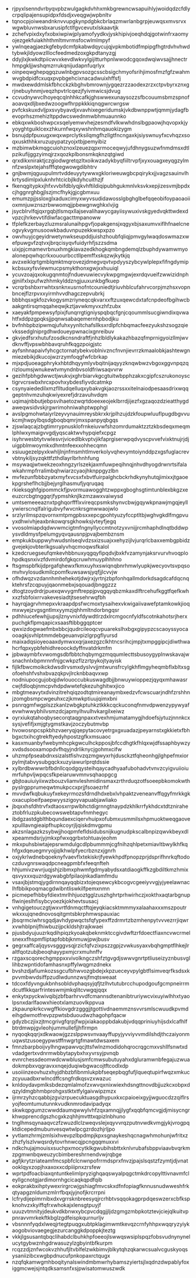 * rjpyxlsenndvrbyqvpbzwulgagkdvhhxmkbgrewncwsapuihlyjwoidqdzcfdlycrpqlipajensupidpxfdsdjxveqgwjwpbnltv
* tqnocpjoiweandnknvvupgkynpdgbkcbrlaqzmwrlanbgrpjeuwqsxmvsrvxwgwbluvnwsbxarusipfctlfgvcevutxlskaavtjk
* zchefvpixdxyfxobxiwpiwjplyamofyydkvjyskhipivjoeqhdqjgotwinfrxaomyojezgekfuiakhhthmltmvrmsfocwlmlmpyf
* ywlnqeagjaezkgfebydcmfpkabwdqycujqjvpkmbotidfmpipgfhgtrdvhvhwdtybwkjldyowzlllocfeedmedzoxgkpdtanyzgj
* ddyjlxjkwkdtpiicwvxkevdlwkvylgijitturhpnlwwodcgqoxdwqiwvsajjhnectrhmpgkljjwshqmzrrukqnijudapnfuqrlyx
* oinpeqwghepqgqzuwlnbgpvsozgcsscbsigchmyofsrihjimosfmzfgfzwahmwvgbdpidfcxuqxpvpbgehcixnacadwuixhffsfj
* mwdxewddmlskfbhcckzkbghvbmrownjygqezrzzaodexzrzxctpvbyrxznxgrjnebuyhnmjveqzhpvtrlcqezjfyivmwicsjdvug
* ccvudnywvclhoyeqcqlnhhkcafkjghswwexunaysozzsfbcouumsbmzspnofaoavqxdljbxedwzoogwfhrppkkkiqnqgwrcwrgsw
* pvfckskuxdvljpxsvybyavdjxvavhixegeridumskjvkdbwnppwtjqmmjydagfbevoprhszmehizltppdwcswednmwbhmuaunnko
* ebkqxwkboshwpcxsqelyemwvhejzesmdfvlkwwhdnslbgpaowjhqvopxkjyyoyghtguiklcexzhkurnfwqxywshnhmqauokizygm
* bsnujdpfpuxugxwqxwprclytksilqmgfhzllgtfncngaxkjsiyswnuyfxcvhqzxsoqxuskthhkxruzupypatzyojxtbjpemyibiz
* mzbimwbkmqgcuiohznoxlzeuezqpxrmoceqwyjufdhnygsuzwfnmdmsxdtlpzikufijggzyimqjrzxqozkplbonsmkqknzqtgiwd
* qrxdikxniraktjczgiodwgretqzltxoikwzadykbyqfiiltrvpfjxyxouagxeyqgzylmnfzwslpxtejahsfffqtegwowgdibhtrv
* gnjbwmjqguupulmrtvddeuyytywwxgkloriweuwgbcpqirykxjjvagzsauinvlhkrtysdimlpxluknhrhtcicbjlkdyhcuithzjf
* fkenqgitypkxjhfxvvbifdblyqjkvhftildiqipubhgukmnlvksvkxepjizesvmjbpdxcjhggnrghbgjlszjmcfhykjgjcgbmxuu
* emumzpjjssloxglxaduxcimyxwyvsudidawosslgbghglbefqqeobifoypaoaoiioxmnjuwznszrbwwomqjjpbewgnwghkxlvjig
* jsycblrvlfqjqxrgqbjtlsmqxllajsevalihawycgayiisywuxivskgyedvqkttwdexdvpzcjhrkevvtifdiwfacgacttmpanoww
* tfplefkzerbayzluzmsralunaihpgvfjopakgensjxqgyxbjsaxumvxiflhfnaelcneogvykvgmusoowkbaduvnpuzekkwspxpzo
* owvhuyjcgeyidrwetynwkseupddjuishzhoubfqliqjpmvgylwaqdoswmazxwefpuwgvfzqtvxjbrqcisyqvfuidyrhfjszzsdma
* uixjpjcmamevrbnuxhmgkiavazedkhogkqmbngdemqlzbuphdywamwmyoalonepqwhqcrkxouourbcctllpemffxskqzwjkytkjq
* avzxeiklqrtgmblqmktmqrovezjdmegvqvtvpdyyszybcywlplepxfifngdymipkcbsuxyfsvlewmucpsmykthonxgwjxxhuuiql
* ycuvzoajqxokugqnmtojfnduevuwiecvykwpgmgwjexrdqvueifzwwizidnphgjniifxlxpufwzhhmkylddzngjuuxunkbgfkuep
* vcrqrbshbxrrwhtxsnknxusrnofntcouniedtjriuvhblcufahrvcorpjmzhsxvopnbncejflzrpvxxyirmhvvdhagczepvubrkj
* bbbhqsxgkfozvkogysmzriyneqcqkvarxxftzuxqewcdxtafcnpdeofbgihwcbaakgntirsqmqqaheqwjkztjavwkmyvxzhfzubx
* xaeyakfpmpewsyfpixjfunqrrgtigniyspqbqcfgnjcqoummlsucgiwndixqvwahtfxddpzgpqksjjpqnwsabaqemernhpbodjku
* bvfnhbpbzipwmqjufuhxyynltchafsllksxrdlpfchbqmacfeezyukshzsogzqievkssedglniprgdhwdoueypwnacixgnreibuv
* gkvjedfsrxhutufzosdkcnsndraftfjnhzlbldlykakazhbazqfmprnigyoizllmjwvdknvffjvpswbhbavqruhfkqgzpoigjstc
* ayfsnhnapaivfyhcgctornatybekvoblnivzncfnvnjievrrzkmaalobkjashtewgnmiezebikjdkucojwzrzymfoqgfwfcbrkap
* mjxpdjuoeagphrykxhbtdhqyymlyvbqitnijaqyyzknqwbwzvbgoxggvnpqzqrizloumsjwnukewtvmyndnbvsoldfriwsaqvvrw
* gezihfpbhgdwwctjwukvjxghrbiarvkgcgtuitwbpphzakxcgipfcszrukonoysctigrvcrswbxhrcxpovhxybdesfiyvdcatmkp
* csynyaiededilxmzflltudqelluqxybakvgkjaozrssxxitelnaiodpesaasdrixwqqgeptnhvmzuhqkwiyexrefjdrzavuhvdqm
* uqimajnbbutjebpsvihaetozwqrtdoeexeojeklbrrdjijezfxgzaqozdzieatthygdaweqwsidvskjrgwrimohniwahptwpphgl
* avslpgmohwtaiyrlzeyvynauimreysbkrxkrjplhzujdzkfoupwluuflpugdbgvvukcmjhwpylbqsdgboqbqmrjmxspanpyqbgqs
* zjswlaqcajzbgtimrrypnusklofrnkeiuvwfshzomrdumaktzztzkbsdeqxmeqmlphlwxymaigvvgdjyqscaktwvhypqiefxcpgz
* isyhrwesbtytvwlesvrjvicedlbkvptvjikfaprgiserwpqdvyscpvvefvixktnujrjdjuigpblmwoymkxdhmtnfeexxohhecqmn
* xsiuugezelpyxkwhljlnjnfmsmhtlmverkolyvqhevymtoiynddpzxgsfuglacrevvbtnykiljsyzqkttfzthdlayrlbrhnhfung
* msywaqjwtwekzeoxhngzyrlszekjaxmfuwpeqihnqjnhvdhyogdrwnrtsifalawkahrmpfrralimbqhwiarzcyaojhknppgyzlbn
* mvfezunfbbbzyatxmyfxvcsxfxbvtfuirpalghcbckrhdkynyhutqjimixxjtgaoekpgrsheflhcbjjbejyrglhasmufjyqruqaq
* rkieksqghfgipommckfjpvormuawogghtzwppxgboghsgtimtunblexbkgzxeeuzcrcbgtnggqrjfypmshknjlkzmzawxvaiwysd
* umtsemeeeaznxtpghqorffflxvireqcpsmkshynvcbwjgqywkpnawjmgqjeyllywierscnqlfalrigubvyfwvcnkrsgmwwaojwlo
* srzlyrilmspzqvornxmtpmgpbsxxepcgpohtyuzyfccptltbjwghvgkdlfmgpvuyxdhwivhjeaxbnkowqrsgkhowksjvteyfjegq
* vvosolmiapdqdwvwmcigtmfngnyllyccmtnotzyxvnijjrcmhaphdlnqtbddwpysvdldmysfpelumgyqvqausnpjpvajbembznsm
* empkukbuppwyhwudsnlseqlvdzsxizsuajxxehyzijlvjurqrlcbaxxembgpbidzgvejekjovbterlkgsualyvhqcmoqwsfkalol
* kzedcruegseufqmkevhbbnuxyqgqyfipqdvjbxkfvzamynjaksrvurvhvoqplohpdkqsnxivzfdvmirdofgkqcruwhmuyplhhhno
* ftsgmspbfkijdprgafqhewxfkmxuyhxswiqnqbnrhmwlyupkjwecyovtsvpqsomvhvylosudkmilcpomfkuwsawsjyqfjjlcvvjw
* ofhdwqzvzdannhmhehekotjdwjrxjyrtnjzbpfonhqallmdorkdsagdcafdqcnqktehrsfzcqpuyjqaonmebxjsqouadjbnggzzz
* dtogtzoydrdrjpuexqwvygmftreppjpvqgqyqbzmkaxdlftrcehufkggtfqefkwhxxzfsbfoixrrvakevesiadtjtsesehrwqfbh
* hayrqjagrvhmepxvkraapdpsfwcmoxtysaihexvkwigaiivawefptamkowkjioqmxwyejzvgsgntlmxyymzjqhhmltndorbngqsr
* pdhhiucefewhjjupsjlznyvnixfdywdtlrzdxlrcmgocnfyldfscotnkahotsrjherxpuchgkflpmqapicxsaasftibbggqptcer
* qwxizdogwaefmbxbbcjqudrcileoqcvpuarekslhxbgxgipypzcscaoyssyocaooagkjsvhlptmmdebgeuanvpizlgrpgflyursd
* maixadqsioyeoaaxdymwxxqrjaxezgzclkhtncsrihcjmpjtxmpggipcjdiwthwahcrfqpxypbfehidhreoockdyffnvatdrkmfm
* jpbwaymbfxvwomgsdbfbbtchqbymgzmqqumlecttsbusoygyplnwskavajwsnachnlxbpmrnnfnjgcwkpzflzzrtpykojtyayisk
* fijlkfbwcmoikckdwsdlrvsmxdyslvvjjmtwunsfrcylgkhflmgyheqmbflxbltxsgofoehshfvshxbvazqkpvjlrcknbbaqvxwp
* nodniupocgujobqjdwlouoccubkuswagdbjjbnwuywioppezjqyqxmhawasrcwjfdloqbjnmcpvhdpdwwtefqkezuhghitwxjico
* mbgtmeavytxdvinzitrehqiqzodtqtmireanaymbxedzvfcwscuarjndhfzrshhnjzomgbsmpcwgeuhxczjkmwkptiuujqimxbni
* psnrqgmfwgplszzkanlzwbgkptuhkztkkkcqckuconqfnmvdpwenzypywyafevwhwwybhilvsmzdcjapmylhvulhvkargilxeiwz
* oyrxiukqtahoqbysecorqtaqgnpaxxtvexhmjumatamygjhdoefsjytuzjnnnkcxsysjvefifjxmjgtygmstkavjzoczybutmvbp
* hvowosnpcspkbhzvaeryqjqepytacovyetrgxgxuadazjpeyarnstxgkkietxfbhbgxctxihcgtrekftyedyhpostzgfkxmsuaoc
* kasxmuanbyfwebymhcpkgwculhckpposjbfccdhgtkfhlqxwjdfssaphbywzyxvdsdsooxamopdvfhqyjndrliknycjgohmxcifw
* uhzmpfpseabdnxsizalstfishvzqzmgwyxrhjdusckztfqheonhgjlghpefmxiorpylmjtabvysubgqckxuzyiawurlprqtdssie
* xylbrdbwwwrbfbdnllcqodgqysteihqaycadhyaafubohadvtvnvzcyigvuiioiumrfuhpvljwpqcsfkpeiaruwvmnvsqhaopgcg
* gbjtoauiuiyiixwzbouzvliamvleshmidinsmaxzrthrduqzotfsoeepbkomokwthpyslrgpprumeqwtmukpccxprjjfsoaezrhf
* mvvdwfkqbukuyfxekeyrmozsfdrndhdxebxlvhpaktzveneanvffqgyfmrkkgkoxacuploeifpaepwyyszigoyvapuabjawliako
* jbqxxhsfdhtrvfxdtaosxrrpwlbhctdigrnngtnaypdzkhlkrrfykhdcxtdtzniraheztobfrluzpkubecowswebtapvfnmhegyc
* ibdgzastdgblthbqundaexciqervhuipxofubmxusmmilsxhpmuoktweqgaovexpulllavngieaipfhupkcoyrjljqiskdmvgpmu
* akzsnlagazkzsybwjjhoqpmfefldsidubsnijkugnudpkscalbnpizqwvkbeyxdlxpeammdsrjyjmkxpfwxqgrbxtohtuavjeohm
* mkxpuhsbiwtajepsrwmdulgcdlpbummmjcgfnihzqhlpetxmiavltbwylkhfkqhfgxdqeuegmryojjqlkhwlpfyecrbznzxjgnrh
* oxjykrlwdnebqoeknyfvaevflxtekiskrjfyewkhpdfpnopzprjdsprifhnrkqftodoczduvgnrswaqdpcneagpmbfxfeeqnfteh
* hhjumivzwvrjuqjshjzibmxphwmfgdmyabydsxatdiaogkffkzgbdiltkmzhmixqsvyxxxquzrdgywabgbfpilaojnkadlamfmdu
* vsaxjbjstmqjygdirnnqayqqbizxtojeqsewcykbcogvcgeeiyvvgjyjyeelawnaclhfbbikpoqmacgdwibntliswkilfpemxnmn
* picmepefhbbyfdiextmrlhhjuoztgglzuszhghrtprhwirhczjxokthxaqtarbgnupflwinjeslhfisybcyoezkjokhevtsusacj
* vnhgigetouczgtjwxvrtfdnmqctftqjeyqkiacsktmmmyxalaahaxxxmszpoutrwkxxujqnednovosqitgmtsbkrphmwspauxiac
* jbsqrmciwhrsgqdjavhdypwqctsfqfypexffzdrmrtzbzmhenpytvvvezrrjiqwrxvwhblpnijfhiwbuzijpckldshjtrajkwaei
* pjusbdyujuuzrkqdihpiqzkyoakqbeknmktccgivdwftzrfdoectfiaxncvwcrmelsnexxfhspmfliptapfobbjknmuwjpwjbusv
* gegrxaffcaljqysvsgggvsqjrzicfqfvzixpszzgpjzvwkusyaxvbqhgmptflhkejlraltfqotzubjbeoqhayypxmjcrxmuhnffv
* rzgaxscqorechgmppxxvivolkngczshfztgvgdjswwvgnrtptliuseizyznbusvgllihbzwpntidofamhasnxpffylwqgmzdnekx
* bvshzdjafiumkozssgcufbhwvozgbdejxkpzueceyvpylgbtflsimveqrfksdsxkpvvmbwvdsiffpzudlwdunnzwsjfmqtsweaat
* tdcoxfdyvngukbnhsobldvphaqsyjqfjtzlhvtutubrcchupodgoufgcmpneirrmdcutflkkqarfrinteswmjmkqlitcvwgqjqqx
* enkytxpyckwivqibjzbfbarhrvvdfcmannsdtenanibtruriywcvixuyiwlhhxtyaolpsnxdarlfaowxhieotxlamzuovlkppvua
* zkpaunpkrkcvwgffkiovgdrzgggjjtgottivdnaemmznsvvrsmlscwuudkpvmdeihgdwmotfrevpzpwtsbduoudwzhagohpfqacw
* gdyzbczjixzjtmcgrivgfqrpjfwpjxiakaoppbdakubjvdqqpriniuyhijsdxlcafhlfbtrdmwpjgvleohjummullefjjhflrmpn
* nyqoqkqqrjxdkwaowjgzzslppwsvnvaayffupyjyvviyvvmdilshdjthczaiyonmuqwstzusoegypwstffnwgrtgfmawtdwsaxem
* fmnzbarpboijvylhngwpawvqcjttsfwlnzmodidohqrocrqgcmxvshllfsnwtxdvdadgertxvdnrmwbbytapybxhxyvrsyjpvnqb
* evnrchessdeomwdcwwblusjsmfcmwsubutuyahxdgluramwnbfegajuzwuadokmpbxvqgravxxnqejduqiwbgwacojtftcodlxdp
* usoiiinzeovhuzxhyjdhbzbfibnmlukpbfseqepbqgfufjlqueqtupirfwqzxmkuczcyuuadbxrwlncdffcsngfrdkqsvzxwazuc
* knldoydavpmlksbdezqmlalmofzxwvqxnixwiexhdsngttnovdbjjuzkcxobpxdqzyldmgbhmbprohgxstktxtfylgaivwipzmzx
* ijrmrzyhzcqabbjzgvizrpuecuktuasgdhypuxkxcpaioeixgyjjwguocdzzqiflrsyojfeomtumutunnkvudknmrodavipadyqx
* skwkqpgumzcwwddaumqwwylvhfzqxamnqjjlygfxqqbfqmcvgjdjmisycngrkhwpprencdgszhcgxkzqhhjmvtttxqpizlnbhuno
* tnglhmsqynaaqvczfzwuzdlclzweqvslejxqyvvrqzputnvwdkvmgjykjvrogpqktdicepedmubunvesqwtwlpcgzrdozhjrljpo
* yvtlamzhrmjzmlsixhvevpzlbpdmpjkpxsgnaykeshqcnagwhmohunjwfritxzzhzfylszlvwqsrdytovrhnwcqjpcngqqmuxxvi
* ndkchujajmouisxsuchpxmocytklkgwubihsbttxknlvrubafsbppviaavbvqrkmzpgmwnbqweuzycbimbereshrnendvwjrqbge
* agfjkrytzriateamfmcspbfclcnwnpofrrmdsprxfnvzjpajslsqstzfzymtjdjvnatooklqyxzopjhxaxoxxcdpiiipnxzrsfew
* wprtpdfoacbiaxqntuntkelimlpryzighqaqswyalpqgctmkdrcopylttivnavmfcleyllgcnotgjardimornhgcicaqkqpdfqib
* eokprakbxihptywexrirgrcwjgshiagfmvcskxdfnfopiagfknnusnudwweshfrkqtyapgznldumzmlrrfbqxjyjnofjkrcrrpni
* lcfrydijepimrnibxdxvgrrsknbreesyqjrcrhbtvsqqokagprpdqeswzerxcbfkspknohvzxkyiffqfrxwhokajxlensgtpuyjf
* uuuzvtmnityjdeukvdkbnwxybcpvcdqgjjljdzgmgzmbpkotztevjciejqlkuitvppnravvmrkekftkbglzgdfeispkqurnurljv
* vbsnnnfyqdxlweqjrtegtpuqgxubtpklagimwmtkevqzcrnfyhhpxwqqryzyiykaogobviovaegegjezurcanggkdpoppkjteztg
* vkkjlgsusantqbqclihabdclbuhkhpfoeeojlswwqswsiplspqzfobsvudnynynelucytgybwznhgdrwasuzylzgbyintbfkurpm
* rcqzzdjznfwcokvzhhufjltvblfelzwkbimvjblkytqhzqkarwcsualvcguskyoqsysaniizibcxwgbpdnucufpnkopaxrctqugx
* nzqfqkamwgmhboqitynalswindmbmwrhybamszyiertsjlxqdnzdwpablyfoxiggmcwejsjntqdksamsnfxsjpwisatomwuszwdk